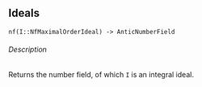 <!-- Generated by Docile.jl -->

## Ideals

<a name="nf(x::Hecke.NfMaximalOrderIdeal) at /home/thofmann/.julia/v0.4/Hecke/src/NfMaximalOrder/Ideal.jl:132"></a>

```
nf(I::NfMaximalOrderIdeal) -> AnticNumberField
```

###### Description

Returns the number field, of which `I` is an integral ideal.
